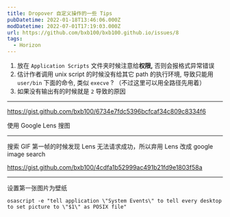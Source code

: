 ```yaml
---
title: Dropover 自定义操作的一些 Tips
pubDatetime: 2022-01-18T13:46:06.000Z
modDatetime: 2022-07-01T17:19:03.000Z
url: https://github.com/bxb100/bxb100.github.io/issues/8
tags:
  - Horizon
---
```


1. 放在 `Application Scripts` 文件夹时候注意给**权限,** 否则会报格式异常错误
2. 估计作者调用 unix script 的时候没有给其它 path 的执行环境, 导致只能用 `user/bin` 下面的命令, 类似 `execve` ? （不过这里可以用全路径先用着）
3. 如果没有输出有的时候就是 `2` 导致的原因

---

<a id='issuecomment-1015431962'></a>
https://gist.github.com/bxb100/6734e7fdc5396bcfcaf34c809c8334f6

使用 Google Lens 搜图

---

<a id='issuecomment-1026828776'></a>
搜索 GIF 第一帧的时候发现 Lens 无法请求成功，所以弃用 Lens 改成 google image search

https://gist.github.com/bxb100/4cdfa1b52999ac491b21fd9e1803f58a

---

<a id='issuecomment-1172560293'></a>
设置第一张图片为壁纸

```shell
osascript -e "tell application \"System Events\" to tell every desktop to set picture to \"$1\" as POSIX file"
```

